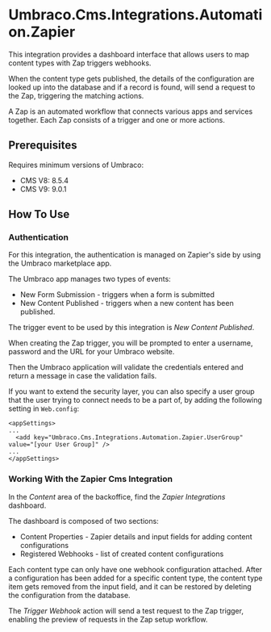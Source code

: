 # Umbraco.Cms.Integrations.Automation.Zapier

This integration provides a dashboard interface that allows users to map content types with Zap triggers webhooks.

When the content type gets published, the details of the configuration are looked up into the database and if a record is found, 
will send a request to the Zap, triggering the matching actions.

A Zap is an automated workflow that connects various apps and services together. Each Zap consists of a trigger and one or more actions.

## Prerequisites

Requires minimum versions of Umbraco:

- CMS V8: 8.5.4
- CMS V9: 9.0.1

## How To Use

### Authentication

For this integration, the authentication is managed on Zapier's side by using the Umbraco marketplace app. 

The Umbraco app manages two types of events:
* New Form Submission - triggers when a form is submitted
* New Content Published - triggers when a new content has been published.

The trigger event to be used by this integration is _New Content Published_.

When creating the Zap trigger, you will be prompted to enter a username, password and the URL for your Umbraco website.

Then the Umbraco application will validate the credentials entered and return a message in case the validation fails.

If you want to extend the security layer, you can also specify a user group that the user trying to connect needs to be a part of, by adding the following 
setting in `Web.config`:

```
<appSettings>
...
  <add key="Umbraco.Cms.Integrations.Automation.Zapier.UserGroup" value="[your User Group]" />
...
</appSettings>
```

### Working With the Zapier Cms Integration
In the _Content_ area of the backoffice, find the _Zapier Integrations_ dashboard.

The dashboard is composed of two sections:
* Content Properties - Zapier details and input fields for adding content configurations
* Registered Webhooks - list of created content configurations

Each content type can only have one webhook configuration attached. After a configuration has been added for a specific content type, the content type item gets removed from the input field, 
and it can be restored by deleting the configuration from the database.

The _Trigger Webhook_ action will send a test request to the Zap trigger, enabling the preview of requests in the Zap setup workflow.
